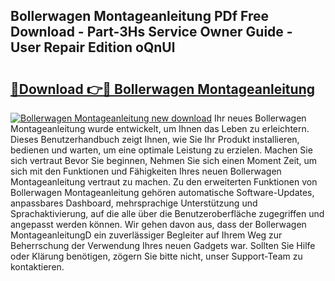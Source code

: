 ## Bollerwagen Montageanleitung PDf Free Download - Part-3Hs Service Owner Guide - User Repair Edition oQnUl

# <h2><a href="http://df7alx4.blite.top/?on=Bollerwagen+Montageanleitung">🔗Download 👉🔴 Bollerwagen Montageanleitung</a></h2>

[![Bollerwagen Montageanleitung new download](https://i.imgur.com/lujVjoI.png)](http://df7alx4.blite.top/?on=Bollerwagen+Montageanleitung)
Ihr neues Bollerwagen Montageanleitung wurde entwickelt, um Ihnen das Leben zu erleichtern. Dieses Benutzerhandbuch zeigt Ihnen, wie Sie Ihr Produkt installieren, bedienen und warten, um eine optimale Leistung zu erzielen. Machen Sie sich vertraut Bevor Sie beginnen, Nehmen Sie sich einen Moment Zeit, um sich mit den Funktionen und Fähigkeiten Ihres neuen Bollerwagen Montageanleitung vertraut zu machen. Zu den erweiterten Funktionen von Bollerwagen Montageanleitung gehören automatische Software-Updates, anpassbares Dashboard, mehrsprachige Unterstützung und Sprachaktivierung, auf die alle über die Benutzeroberfläche zugegriffen und angepasst werden können. Wir gehen davon aus, dass der Bollerwagen MontageanleitungD ein zuverlässiger Begleiter auf Ihrem Weg zur Beherrschung der Verwendung Ihres neuen Gadgets war. Sollten Sie Hilfe oder Klärung benötigen, zögern Sie bitte nicht, unser Support-Team zu kontaktieren.
